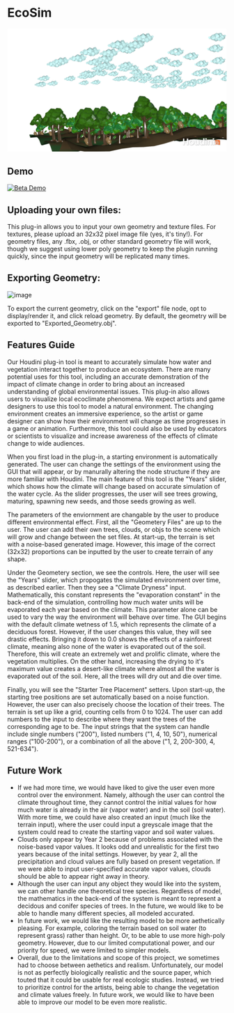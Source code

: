 # EcoSim

![Houdini Render](https://github.com/gserena01/EcoSim/blob/main/Render1.png)

Demo
--------
[![Beta Demo](https://img.youtube.com/vi/FLVmGrclKW4/0.jpg)](https://www.youtube.com/watch?v=FLVmGrclKW4)

Uploading your own files:
--------
This plug-in allows you to input your own geometry and texture files. For textures, please upload an 32x32 pixel image file (yes, it's tiny!). For geometry files, any .fbx, .obj, or other standard geometry file will work, though we suggest using lower poly geometry to keep the plugin running quickly, since the input geometry will be replicated many times.

Exporting Geometry:
--------
![image](https://user-images.githubusercontent.com/60444726/235263101-1394fb21-1b47-4eff-9c1c-fa666683b155.png)

To export the current geometry, click on the "export" file node, opt to display/render it, and click reload geometry. By default, the geometry will be exported to "Exported_Geometry.obj".

Features Guide 
---------------------------
Our Houdini plug-in tool is meant to accurately simulate how water and vegetation interact together to produce an ecosystem. There are many potential uses for this tool, including an accurate demonstration of the impact of climate change in order to bring about an increased understanding of global environmental issues. This plug-in  also allows users to visualize local ecoclimate phenomena. We expect artists and game designers to use this tool to model a natural environment. The changing environment creates an immersive experience, so the artist or game designer can show how their environment will change as time progresses in a game or animation. Furthermore, this tool could also be used by educators or scientists to visualize and increase awareness of the effects of climate change to wide audiences. 

When you first load in the plug-in, a starting environment is automatically generated. The user can change the settings of the environment using the GUI that will appear, or by manurally altering the node structure if they are more familiar with Houdini. The main feature of this tool is the "Years" slider, which shows how the climate will change based on accurate simulation of the water cycle. As the slider progresses, the user will see trees growing, maturing, spawning new seeds, and those seeds growing as well. 

The parameters of the enviornment are changable by the user to produce different environmental effect. First, all the "Geometery Files" are up to the user. The user can add their own trees, clouds, or objs to the scene which will grow and change between the set files. At start-up, the terrain is set with a noise-based generated image. However, this image of the correct (32x32) proportions can be inputted by the user to create terrain of any shape. 

Under the Geometery section, we see the controls. Here, the user will see the "Years" slider, which propogates the simulated environment over time, as described earlier. Then they see a "Climate Dryness" input. Mathematically, this constant represents the "evaporation constant" in the back-end of the simulation, controlling how much water units will be evaporated each year based on the climate. This parameter alone can be used to vary the way the environment will behave over time. The GUI begins with the default climate wetness of 1.5, which represents the climate of a deciduous forest. However, if the user changes this value, they will see drastic effects. Bringing it down to 0.0 shows the effects of a rainforest climate, meaning also none of the water is evaporated out of the soil. Therefore, this will create an extremely wet and prolific climate, where the vegetation multiplies. On the other hand, increasing the drying to it's maximum value creates a desert-like climate where almost all the water is evaporated out of the soil. Here, all the trees will dry out and die over time. 

Finally, you will see the "Starter Tree Placement" setters. Upon start-up, the starting tree positions are set automatically based on a noise function. However, the user can also precisely choose the location of their trees. The terrain is set up like a grid, counting cells from 0 to 1024. The user can add numbers to the input to describe where they want the trees of the corresponding age to be. The input strings that the system can handle include single numbers ("200"), listed numbers ("1, 4, 10, 50"), numerical ranges ("100-200"), or a combination of all the above ("1, 2, 200-300, 4, 521-634"). 

Future Work 
--------------
 - If we had more time, we would have liked to give the user even more control over the environment. Namely, although the user can control the climate throughout time, they cannot control the initial values for how much water is already in the air (vapor water) and in the soil (soil water). With more time, we could have also created an input (much like the terrain input), where the user could input a greyscale image that the system could read to create the starting vapor and soil water values. 
 - Clouds only appear by Year 2 because of problems associated with the noise-based vapor values. It looks odd and unrealistic for the first two years because of the inital settings. However, by year 2, all the precipitation and cloud values are fully based on present vegetation. If we were able to input user-specified accurate vapor values, clouds should be able to appear right away in theory. 
 - Although the user can input any object they would like into the system, we can other handle one theoretical tree species. Regardless of model, the mathematics in the back-end of the system is meant to represent a decidous and conifer species of trees. In the future, we would like to be able to handle many different species, all modeled accurated. 
 - In future work, we would like the resulting model to be more aethetically pleasing. For example, coloring the terrain based on soil water (to represent grass) rather than height. Or, to be able to use more high-poly geometry. However, due to our limited computational power, and our priority for speed, we were limited to simpler models. 
 - Overall, due to the limitations and scope of this project, we sometimes had to choose between aethetics and realism. Unfortunately, our model is not as perfectly biologically realistic and the source paper, which touted that it could be usable for real ecologic studies. Instead, we tried to prioritize control for the artists, being able to change the vegetation and climate values freely. In future work, we would like to have been able to improve our model to be even more realistic. 

